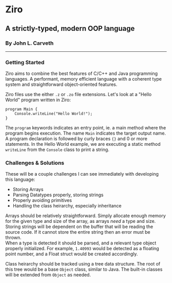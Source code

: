 # Ziro 
## A strictly-typed, modern OOP language
### By John L. Carveth
---
### Getting Started
Ziro aims to combine the best features of C/C++ and Java programming languages. A performant, memory efficient language with a coherent type system and straightforward object-oriented features.  
  
Ziro files use the either `.z` or `.zo` file extensions. Let's look at a "Hello World" program written in Ziro:
```
program Main {
    Console.writeLine("Hello World!");
}
```

The `program` keywords indicates an entry point, ie. a main method where the program begins execution. The name `Main` indicates the target output name. A program declaration is followed by curly braces `{}` and 0 or more statements. In the Hello World example, we are executing a static method `writeLine` from the `Console` class to print a string.

### Challenges & Solutions
These will be a couple challenges I can see immediately with developing this language:
- Storing Arrays
- Parsing Datatypes properly, storing strings
- Properly avoiding primitives
- Handling the class heirarchy, especially inheritance

Arrays should be relatively straightforward. Simply allocate enough memory for the given type and size of the array, as arrays *need* a type and size. Storing strings will be dependent on the buffer that will be reading the source code. If it cannot store the entire string then an error must be thrown.  
When a type is detected it should be parsed, and a relevant type object properly initialized. For example, `1.40993` would be detected as a floating point number, and a Float struct would be created accordingly.  
  
  Class heirarchy should be tracked using a tree data structure. The root of this tree would be a base `Object` class, similar to Java. The built-in classes will be extended from `Object` as needed.